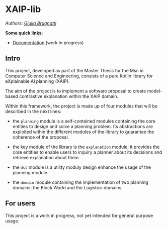 # XAIP-lib

*Authors:
[Giulia Brugnatti](https://github.com/giuliab97)*


**Some quick links**:
- [Documentation](https://giuliab97.github.io/xaip-lib/) (work in progress)

## Intro

This project, developed as part of the Master Thesis for the Msc in Computer Science and Engineering, consists of a pure Kotlin library for eXplainable AI planning (XAIP).

The aim of the project is to implement a software proposal to create model-based contrastive explanation within the XAIP domain.

Within this framework, the project is made up of four modules that will be described in the next lines:

- the `planning` module is a self-contained modules containing the core entities to design and solve a planning problem.
Its abstractions are exploited within the different modules of the library to guarantee the coherence of the proposal.

- the key module of the library is the `explanation` module; it provides the core entities to enable users to inquiry a planner about its decisions and retrieve explanation about them.

- the `dsl` module is a utility moduly design enhance the usage of the planning module.

- the `domain` module containing the implementation of two planning domains: the Block World and the Logistics domains.


## For users

This project is a work in progress, not yet intended for general purpose usage.
